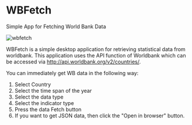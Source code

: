# WBFetch
Simple App for Fetching World Bank Data

![wbfetch](https://user-images.githubusercontent.com/39004376/55493679-98fd5100-5663-11e9-95c2-6d9bea0be36b.png)

WBFetch is a simple desktop application for retrieving statistical data from worldbank. This application uses the API function of Worldbank which can be accessed via http://api.worldbank.org/v2/countries/.

You can immediately get WB data in the following way:
1. Select Country
2. Select the time span of the year
3. Select the data type
4. Select the indicator type
5. Press the data Fetch button
6. If you want to get JSON data, then click the "Open in browser" button.


